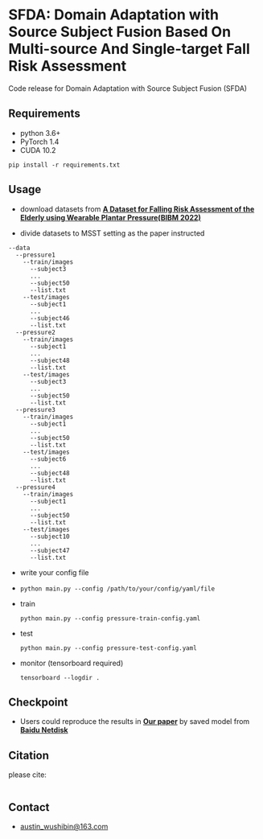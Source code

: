 # SFDA: Domain Adaptation with Source Subject Fusion Based On Multi-source And Single-target Fall Risk Assessment
Code release for Domain Adaptation with Source Subject Fusion (SFDA)

## Requirements
- python 3.6+
- PyTorch 1.4
- CUDA 10.2

`pip install -r requirements.txt`

## Usage

- download datasets from **[A Dataset for Falling Risk Assessment of the Elderly using Wearable Plantar Pressure(BIBM 2022)](https://doi.org/10.1109/BIBM55620.2022.9995052)** 

- divide datasets to MSST setting as the paper instructed
```
--data
  --pressure1
    --train/images
      --subject3
      ...
      --subject50
      --list.txt
    --test/images
      --subject1
      ...
      --subject46
      --list.txt
  --pressure2
    --train/images
      --subject1
      ...
      --subject48
      --list.txt
    --test/images
      --subject3
      ...
      --subject50
      --list.txt
  --pressure3
    --train/images
      --subject1
      ...
      --subject50
      --list.txt
    --test/images
      --subject6
      ...
      --subject48
      --list.txt
  --pressure4
    --train/images
      --subject1
      ...
      --subject50
      --list.txt
    --test/images
      --subject10
      ...
      --subject47
      --list.txt
```
       
- write your config file

- `python main.py --config /path/to/your/config/yaml/file`

- train

  `python main.py --config pressure-train-config.yaml`

- test

  `python main.py --config pressure-test-config.yaml`
  
- monitor (tensorboard required)

  `tensorboard --logdir .`

## Checkpoint
- Users could reproduce the results in **[Our paper](https://doi.org/10.1109/BIBM55620.2022.9995052)** by saved model from **[Baidu Netdisk](https://doi.org/10.1109/BIBM55620.2022.9995052)** 
  
## Citation
please cite:
```

```

## Contact
- austin_wushibin@163.com
